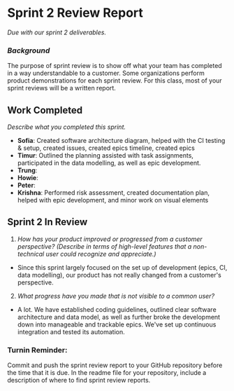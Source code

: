 # Sprint 2 Review Report
_Due with our sprint 2 deliverables._

### _Background_
The purpose of sprint review is to show off what your team has completed in a way understandable to a customer. Some organizations perform product demonstrations for each sprint review. For this class, most of your sprint reviews will be a written report.

## Work Completed
_Describe what you completed this sprint._
- **Sofia**: Created software architecture diagram, helped with the CI testing & setup, created issues, created epics timeline, created epics
- **Timur**: Outlined the planning assisted with task assignments, participated in the data modelling, as well as epic development.
- **Trung**:
- **Howie**:
- **Peter**:
- **Krishna**: Performed risk assessment, created documentation plan, helped with epic development, and minor work on visual elements

## Sprint 2 In Review
1. _How has your product improved or progressed from a customer perspective? (Describe in terms of high-level features that a non-technical user could recognize and appreciate.)_
  - Since this sprint largely focused on the set up of development (epics, CI, data modelling), our product has not really changed from a customer's perspective.
2. _What progress have you made that is not visible to a common user?_
  - A lot. We have established coding guidelines, outlined clear software architecture and data model, as well as further broke the development down into manageable and trackable epics. We've set up continuous integration and tested its automation.

### Turnin Reminder:
Commit and push the sprint review report to your GitHub repository before the time that it is due. In the readme file for your repository, include a description of where to find sprint review reports.
